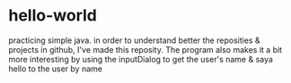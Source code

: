 # hello-world
practicing simple java.
in order to understand better the reposities & projects in github, I've made this reposity.
The program also makes it a bit more interesting by using the inputDialog to get the user's
name & saya hello to the user by name
